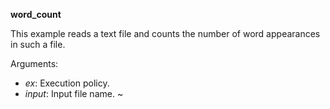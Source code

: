 **word_count**

This example reads a text file and counts the number of word appearances in such a file.

Arguments:
* *ex*: Execution policy.
* *input*: Input file name.
~                             

